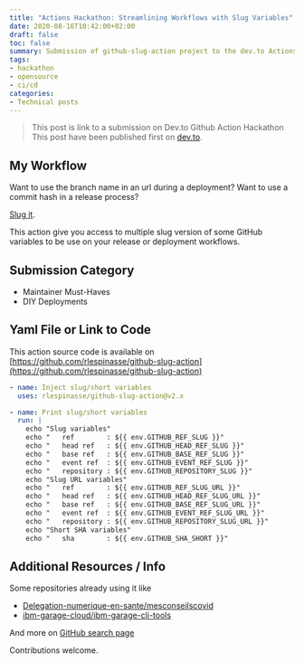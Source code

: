 ```yaml
---
title: "Actions Hackathon: Streamlining Workflows with Slug Variables"
date: 2020-08-16T10:42:00+02:00
draft: false
toc: false
summary: Submission of github-slug-action project to the dev.to Actions Hackathon.
tags: 
- hackathon
- opensource
- ci/cd
categories:
- Technical posts
---
```


> This post is link to a submission on Dev.to Github Action Hackathon
> This post have been published first on [dev.to](https://dev.to/rlespinasse/use-slug-variable-for-your-release-and-deployment-workflows-558o).

## My Workflow

Want to use the branch name in an url during a deployment? Want to use a commit hash in a release process?

[Slug it](https://github.com/rlespinasse/github-slug-action).

This action give you access to multiple slug version of some GitHub variables to be use on your release or deployment workflows.

## Submission Category

* Maintainer Must-Haves
* DIY Deployments

## Yaml File or Link to Code

This action source code is available on [https://github.com/rlespinasse/github-slug-action](https://github.com/rlespinasse/github-slug-action)

```yaml
- name: Inject slug/short variables
  uses: rlespinasse/github-slug-action@v2.x

- name: Print slug/short variables
  run: |
    echo "Slug variables"
    echo "   ref        : ${{ env.GITHUB_REF_SLUG }}"
    echo "   head ref   : ${{ env.GITHUB_HEAD_REF_SLUG }}"
    echo "   base ref   : ${{ env.GITHUB_BASE_REF_SLUG }}"
    echo "   event ref  : ${{ env.GITHUB_EVENT_REF_SLUG }}"
    echo "   repository : ${{ env.GITHUB_REPOSITORY_SLUG }}"
    echo "Slug URL variables"
    echo "   ref        : ${{ env.GITHUB_REF_SLUG_URL }}"
    echo "   head ref   : ${{ env.GITHUB_HEAD_REF_SLUG_URL }}"
    echo "   base ref   : ${{ env.GITHUB_BASE_REF_SLUG_URL }}"
    echo "   event ref  : ${{ env.GITHUB_EVENT_REF_SLUG_URL }}"
    echo "   repository : ${{ env.GITHUB_REPOSITORY_SLUG_URL }}"
    echo "Short SHA variables"
    echo "   sha        : ${{ env.GITHUB_SHA_SHORT }}"
```

## Additional Resources / Info

Some repositories already using it like

* [Delegation-numerique-en-sante/mesconseilscovid](https://github.com/Delegation-numerique-en-sante/mesconseilscovid/blob/master/.github/workflows/build.yml)
* [ibm-garage-cloud/ibm-garage-cli-tools](https://github.com/ibm-garage-cloud/ibm-garage-cli-tools/blob/master/.github/workflows/release.yaml)

And more on [GitHub search page](https://github.com/search?q=%22rlespinasse%2Fgithub-slug-action%22&type=Code)

Contributions welcome.
